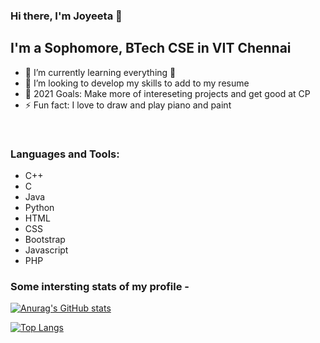### Hi there, I'm Joyeeta 👋



## I'm a Sophomore, BTech CSE in VIT Chennai

- 🌱 I’m currently learning everything 🤣
- 👯 I’m looking to develop my skills to add to my resume
- 🥅 2021 Goals: Make more of intereseting projects and get good at CP
- ⚡ Fun fact: I love to draw and play piano and paint


<br />

### Languages and Tools:

- C++
- C
- Java
- Python
- HTML
- CSS 
- Bootstrap
- Javascript
- PHP

### Some intersting stats of my profile -

[![Anurag's GitHub stats](https://github-readme-stats.vercel.app/api?username=joyeeta-19&count_private=true&theme=tokyonight)](https://github.com/anuraghazra/github-readme-stats)

[![Top Langs](https://github-readme-stats.vercel.app/api/top-langs/?username=joyeeta-19&langs_count=8&layout=compact&theme=tokyonight)](https://github.com/anuraghazra/github-readme-stats)


